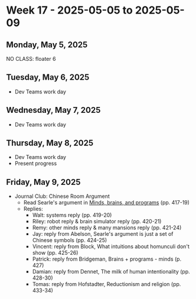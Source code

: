 # Week 17 - 2025-05-05 to 2025-05-09

## Monday, May 5, 2025

NO CLASS: floater 6

## Tuesday, May 6, 2025

- Dev Teams work day

## Wednesday, May 7, 2025

- Dev Teams work day

## Thursday, May 8, 2025

- Dev Teams work day
- Present progress

## Friday, May 9, 2025

- Journal Club: Chinese Room Argument
  - Read Searle's argument in
    [Minds, brains, and programs](https://github.com/northridge-dev/ai-intro/blob/main/journal-club/searle_minds_brains_and_programs.pdf)
    (pp. 417-19)
  - Replies:
    - Walt: systems reply (pp. 419-20)
    - Riley: robot reply & brain simulator reply (pp. 420-21)
    - Remy: other minds reply & many mansions reply (pp. 421-24)
    - Jay: reply from Abelson, Searle's argument is just a set of Chinese
      symbols (pp. 424-25)
    - Vincent: reply from Block, What intuitions about homunculi don't show (pp.
      425-26)
    - Patrick: reply from Bridgeman, Brains + programs - minds (p. 427)
    - Damian: reply from Dennet, The milk of human intentionality (pp. 428-30)
    - Tomas: reply from Hofstadter, Reductionism and religion (pp. 433-34)

